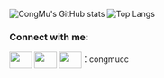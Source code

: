 ![CongMu's GitHub stats](https://github-readme-stats.vercel.app/api?username=congmucc&show_icons=true&theme=radical)
![Top Langs](https://github-readme-stats.vercel.app/api/top-langs/?username=congmucc&hide_progress=false&layout=compact)


<h3 align="left">Connect with me:</h3>
<p align="left">
<a href="https://wa.me/8617630721764" target="blank"><img align="center" src="https://cdn.jsdelivr.net/npm/simple-icons@3.0.1/icons/whatsapp.svg" alt="" height="30" width="40" /></a>
<a href="https://t.me/congmucc" target="blank"><img align="center" src="https://cdn.jsdelivr.net/npm/simple-icons@3.0.1/icons/telegram.svg" alt="" height="30" width="40" /></a>
<a href="congmucc"><img align="center" src="https://cdn.jsdelivr.net/npm/simple-icons@3.0.1/icons/wechat.svg" alt="" height="30" width="40" /></a>：congmucc
</p>
